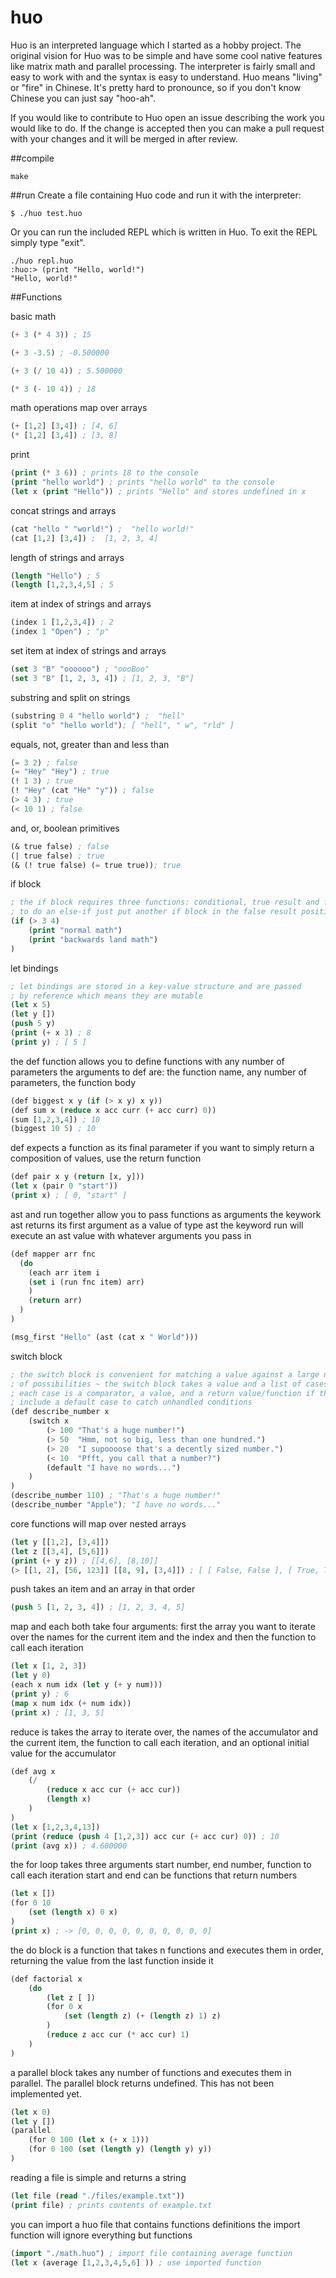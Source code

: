 # huo
Huo is an interpreted language which I started as a hobby project. The original vision for Huo was to be simple and have some cool native features like matrix math and parallel processing. The interpreter is fairly small and easy to work with and the syntax is easy to understand. Huo means "living" or "fire" in Chinese. It's pretty hard to pronounce, so if you don't know Chinese you can just say "hoo-ah". 

If you would like to contribute to Huo open an issue describing the work you would like to do. If the change is accepted then you can make a pull request with your changes and it will be merged in after review.

##compile
```shell
make   
```

##run
Create a file containing Huo code and run it with the interpreter:
```shell
$ ./huo test.huo
```
Or you can run the included REPL which is written in Huo. To exit the REPL simply type "exit".
```shell
./huo repl.huo
:huo:> (print "Hello, world!")
"Hello, world!"
```

##Functions

basic math
```lisp
(+ 3 (* 4 3)) ; 15

(+ 3 -3.5) ; -0.500000

(+ 3 (/ 10 4)) ; 5.500000

(* 3 (- 10 4)) ; 18
```
math operations map over arrays
```lisp
(+ [1,2] [3,4]) ; [4, 6]
(* [1,2] [3,4]) ; [3, 8]
```
print
```lisp
(print (* 3 6)) ; prints 18 to the console
(print "hello world") ; prints "hello world" to the console
(let x (print "Hello")) ; prints "Hello" and stores undefined in x
```
concat strings and arrays
```lisp
(cat "hello " "world!") ;  "hello world!"
(cat [1,2] [3,4]) ;  [1, 2, 3, 4]
```
length of strings and arrays
```lisp
(length "Hello") ; 5
(length [1,2,3,4,5] ; 5
```
item at index of strings and arrays
```lisp
(index 1 [1,2,3,4]) ; 2
(index 1 "Open") ; "p"
```
set item at index of strings and arrays
```lisp
(set 3 "B" "oooooo") ; "oooBoo"
(set 3 "B" [1, 2, 3, 4]) ; [1, 2, 3, "B"]
```
substring and split on strings
```lisp
(substring 0 4 "hello world") ;  "hell"
(split "o" "hello world"); [ "hell", " w", "rld" ]
```
equals, not, greater than and less than
```lisp
(= 3 2) ; false
(= "Hey" "Hey") ; true
(! 1 3) ; true
(! "Hey" (cat "He" "y")) ; false
(> 4 3) ; true
(< 10 1) ; false
```
and, or, boolean primitives
```lisp
(& true false) ; false
(| true false) ; true
(& (! true false) (= true true)); true
```
if block
```lisp
; the if block requires three functions: conditional, true result and false result
; to do an else-if just put another if block in the false result position
(if (> 3 4)
    (print "normal math")
    (print "backwards land math")
)
```
let bindings
```lisp
; let bindings are stored in a key-value structure and are passed
; by reference which means they are mutable
(let x 5)
(let y [])
(push 5 y)
(print (+ x 3) ; 8
(print y) ; [ 5 ]
```
the def function allows you to define functions with any number of parameters
the arguments to def are: the function name, any number of parameters, the function body
```lisp
(def biggest x y (if (> x y) x y))
(def sum x (reduce x acc curr (+ acc curr) 0))
(sum [1,2,3,4]) ; 10
(biggest 10 5) ; 10
```
def expects a function as its final parameter
if you want to simply return a composition of values, use the return function
```lisp
(def pair x y (return [x, y]))
(let x (pair 0 "start"))
(print x) ; [ 0, "start" ]
```
ast and run together allow you to pass functions as arguments
the keywork ast returns its first argument as a value of type ast
the keyword run will execute an ast value with whatever arguments you pass in
```lisp
(def mapper arr fnc
  (do
    (each arr item i
    (set i (run fnc item) arr)
    )
    (return arr)
  )
)

(msg_first "Hello" (ast (cat x " World")))
```
switch block
```lisp
; the switch block is convenient for matching a value against a large number
; of possibilities ~ the switch block takes a value and a list of cases
; each case is a comparator, a value, and a return value/function if the comparator is true
; include a default case to catch unhandled conditions
(def describe_number x 
    (switch x
        (> 100 "That's a huge number!")
        (> 50  "Hmm, not so big, less than one hundred.")
        (> 20  "I supoooose that's a decently sized number.")
        (< 10  "Pfft, you call that a number?")
        (default "I have no words...")
    )
)
(describe_number 110) ; "That's a huge number!"
(describe_number "Apple"); "I have no words..."
```
core functions will map over nested arrays
```lisp
(let y [[1,2], [3,4]])
(let z [[3,4], [5,6]])
(print (+ y z)) ; [[4,6], [8,10]]
(> [[1, 2], [56, 123]] [[8, 9], [3,4]]) ; [ [ False, False ], [ True, True ] ]
```
push takes an item and an array in that order
```lisp
(push 5 [1, 2, 3, 4]) ; [1, 2, 3, 4, 5]
```

map and each both take four arguments:
first the array you want to iterate over
the names for the current item and the index
and then the function to call each iteration
```lisp
(let x [1, 2, 3])
(let y 0)
(each x num idx (let y (+ y num)))
(print y) ; 6
(map x num idx (+ num idx))
(print x) ; [1, 3, 5]
```
reduce is takes the array to iterate over,
the names of the accumulator and the current item, the function to
call each iteration, and an optional initial value for the accumulator
```lisp
(def avg x
    (/
        (reduce x acc cur (+ acc cur))
        (length x)
    )
)
(let x [1,2,3,4,13])
(print (reduce (push 4 [1,2,3]) acc cur (+ acc cur) 0)) ; 10
(print (avg x)) ; 4.600000
```
the for loop takes three arguments
start number, end number, function to call each iteration
start and end can be functions that return numbers
```lisp
(let x [])
(for 0 10 
    (set (length x) 0 x)
)
(print x) ; -> [0, 0, 0, 0, 0, 0, 0, 0, 0, 0]
```
the do block is a function that takes n functions and executes them
in order, returning the value from the last function inside it
```lisp
(def factorial x
    (do
        (let z [ ])
        (for 0 x
            (set (length z) (+ (length z) 1) z)
        )
        (reduce z acc cur (* acc cur) 1)
    )
)
```
a parallel block takes any number of functions and executes them
in parallel. The parallel block returns undefined. This has not 
been implemented yet.
```lisp
(let x 0)
(let y [])
(parallel 
    (for 0 100 (let x (+ x 1)))
    (for 0 100 (set (length y) (length y) y))
)
```
reading a file is simple and returns a string
```lisp
(let file (read "./files/example.txt"))
(print file) ; prints contents of example.txt
```
you can import a huo file that contains functions definitions
the import function will ignore everything but functions
```lisp
(import "./math.huo") ; import file containing average function
(let x (average [1,2,3,4,5,6] )) ; use imported function
```
